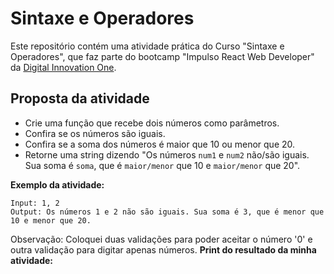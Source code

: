 # Sintaxe e Operadores

Este repositório contém uma atividade prática do Curso "Sintaxe e Operadores", que faz parte do bootcamp "Impulso React Web Developer" da [Digital Innovation One](https://www.dio.me/).

## Proposta da atividade

- Crie uma função que recebe dois números como parâmetros.
- Confira se os números são iguais.
- Confira se a soma dos números é maior que 10 ou menor que 20.
- Retorne uma string dizendo "Os números `num1` e `num2` não/são iguais. Sua soma é `soma`, que é `maior/menor` que 10 e `maior/menor` que 20".

**Exemplo da atividade:**

```
Input: 1, 2
Output: Os números 1 e 2 não são iguais. Sua soma é 3, que é menor que 10 e menor que 20.
```
Observação: Coloquei duas validações para poder aceitar o número '0' e outra validação para digitar apenas números.
**Print do resultado da minha atividade:**

